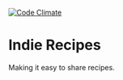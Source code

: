 [![Code Climate](https://codeclimate.com/github/anthonymidili/IndieRecipes.png)](https://codeclimate.com/github/anthonymidili/IndieRecipes)
# Indie Recipes

Making it easy to share recipes.
